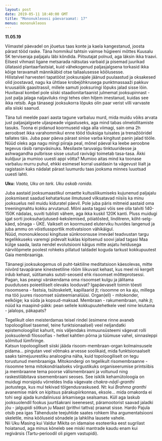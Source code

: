 ```yaml
---
layout: post
date: 2019-05-11 18:40:00 GMT
title: "Mononukleoosi päevaraamat: 17"
menus: mononukleoos
---
```

**11.05.19**

Viimastel päevadel on jõuetus taas konte ja kaela kangestanud, joosta pärast tööd raske. Täna hommikul tahtsin vaimse hügieeni mõttes Kuusalu 5K terviseraja paljajalu läbi kõndida. Piitsutajat polnud, aga läksin ikka traavi. Eilsest vihmast ligane metsarada nätsutas varbaid ja pisemad juurikad üllatasid plantaarfastsiat, kuid vähekogenud paljasjalgsena torkasid ikka kõige teravamalt männikäbid otse tallaalusesse kõõlusesse.  
Hilistalvel harvesteri tapatööst jooksurajale jäänud puulaastud ja oksakesed olid joostavad, nagu ka ühtlase krobejõhkrusega punktmassaaži pakkuv kruusalõik gaasitrassil, millele samuti jooksuringi lõpuks jalad sisse lõin.  
Huvitaval kombel pole siiski staadionitartaanist julmemat jooksupinnast - just palja jalaga naljaviluks ringi tehes olen hiljem imestanud, kuidas see ikka retsib. Aga tänasegi jooksukorra lõpuks olin paar verist villi varvaste alla siiski saanud.   

Täna tuli meelde paari aasta tagune varbaluu murd, mida muidu võiks arvata just paljasjalgsete uljaspeade vigastuseks, aga mind tabas olmelollitamiste tasuks.
Toona ei pidanud koormuseid väga alla viimagi, sain oma 2h aeroobset ikka varahommikul enne tööd tõuksiga tuisates ja trenažööridel tallates täis. Juba paar päeva pärast sinise varba kingitust panin jalad tööle. Nüüd oleks aga nagu mingi piiraja peal, mõnel päeval ka leebe aeroobne tegevus räsib rampväsinuks. Mesilaste taruvaigu tinktuuridesse ja ashwagandha pulbrisse  sisse usutud ravivägi toimetab tasa-tasa. Äkki kuldjuur ja mumioo uuesti appi võtta? Mumioo aitas mind ka toonase varbaluu murru puhul, ehkki esimesel korral usaldasin ta vägevust liialt ja ragistasin kaks nädalat pärast luumurdu taas jooksma minnes luuotsad uuesti lahti.  

**Uku:** *Vaata, Uku on tark. Uku oskab ronida.*  

Juba aastaid jooksumaastikul omaette kultusliikumiseks kujunenud paljajalu jooksmisest saadud   kehatarkuse ilmutused vilksatavad niisiis ka minu jooksuelus neil muidu kiduratel päevil. Pole juba päris mitmeid aastaid oma treeningmahtu kokku arvutanud. Mõni aasta tagasi võis see olla talviti 140-150K nädalas, suviti tublisti vähem, aga ikka kuskil 120K kanti. Pluss muidugi igat sorti jooksuharjutused-kekslemised, pöiatõsted, linditrenn, kõht-selg-käed, sõnaga - ÜKE. Vaikselt on koormused eluterviku huvides langenud ja juba ammu on võistlussportlik motivatsioon vähikäigul.  
Nüüd, mononukleoosi kingituse sünkroonsuse imeväel teadvustan targu tegelikkuseks varemgi pidevalt kuklas kipitsenud soovi jalad tagasi Maa külge saada, lasta nendel evolutsiooni käigus mitte asjatu heldusega närvilõpmete poolest rohkeks pillatud taldadel koguda tarkust kokkupuutest Gaia membraaniga.  

Tänanegi jooksukogemus oli puht-taktiilne meditatsioon käesolevas, mitte niivõrd tavapärane kinesteetiline rõõm liikuvast kehast, kus meel nii kergelt irdub kehast, sütitamaks sutsti-seoseid ehk risoomset mõtteprotsessi. Pagan, kas peangi värskendama oma risoomset kulgu ja jälitama puudutuses poieetiliselt olevaks looduvat? Igapäevaselt toimin tõesti risoomsena - fastsia, tsütoskelett, kapillaarid jt; risoomne on ka aju, millega ma töö juures risoomset süsteemianalüüsi. Organ(ell) - mitokonder, eelkõige; ka süda ja kopsud-maksad. Membraan - rakumembraan, nahk jt; nüüd ka maapind-päkk: pean sellele kokkupuutehetkele veel nime leiutama - jalalops, päkapats?   

Tegelikult olen meisterdamas teisel rindel (esimene rinne avaneb topoloogilisel tasemel, teine funktsionaalsel) veel neljandatki epistemoloogilist kahurit, mis väljendaks immuunsüsteemi vägevat rolli jooksuolendi filosoofias - hetkel kahtlen põrna ja tüümuse vahel, sinnasleppi sõlmitud lümfiringe.  
Katsun topoloogiliselt siiski jääda risoom-membraan-organ kolmainsusele pidama… pingutan veel võtmaks arvesse soolikaid, mida funktsionaalselt saaks taimejuurestiku analoogina näha, kuid topoloogiliselt on tegu torustunud membraaniga. Mitokondergi on tegelikult risomembraanne - risoomne tema mitokondriaalseks võrgustikuks organiseerumise printsiibis ja membraanne tema poorse välismembraani ja voltunud ning raskestiläbitava sisemembraani seoses. 
See isiklik kehamütoloogia on muidugi morsipidu võrreldes India vägevate *chakra-nāḍī-granthi* jaotustega, kus mul tekivad tõlgendusraskused. 
Nt: kui *Brahma granthi* avanemise märk on kipitsus pärakupiirkonnas, eksole… mida omakorda ei tohi segi ajada kundaliniussi ärkamisega sealsamas. Küll aga laskub jooksuolendil fookus juurtšakrani iseenesest, päramootorist saavad jaladki jõu - jalgupidi sõtkun ju Maast (prithvi tattva) praanat sisse. Hardo Pajula otsib pea igas Tähenduste teejuhtide saates rohkem liha argumentatsiooni skeletile, mina kõõluseid sõnadele ja lahkliha lausete vahele.  
Nii Uku Masing kui Valdur Mikita on idamaise esoteerika eest sugrilast hoiatanud, aga minus kõneleb see miski mantrade kaudu enam kui regivärsis (Tartu-perioodil oli pigem vastupidi). 
